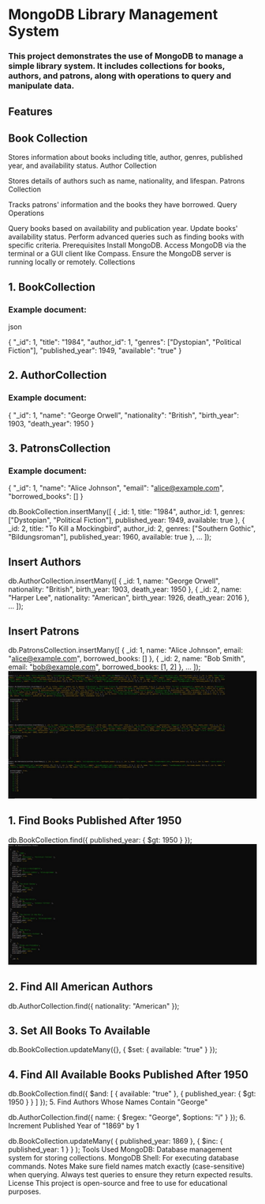 # MongoDB Library Management System
### This project demonstrates the use of MongoDB to manage a simple library system. It includes collections for books, authors, and patrons, along with operations to query and manipulate data.

## Features
## Book Collection

Stores information about books including title, author, genres, published year, and availability status.
Author Collection

Stores details of authors such as name, nationality, and lifespan.
Patrons Collection

Tracks patrons' information and the books they have borrowed.
Query Operations

Query books based on availability and publication year.
Update books' availability status.
Perform advanced queries such as finding books with specific criteria.
Prerequisites
Install MongoDB.
Access MongoDB via the terminal or a GUI client like Compass.
Ensure the MongoDB server is running locally or remotely.
Collections
## 1. BookCollection
### Example document:

json

{
  "_id": 1,
  "title": "1984",
  "author_id": 1,
  "genres": ["Dystopian", "Political Fiction"],
  "published_year": 1949,
  "available": "true"
}


## 2. AuthorCollection
### Example document:


{
  "_id": 1,
  "name": "George Orwell",
  "nationality": "British",
  "birth_year": 1903,
  "death_year": 1950
}
## 3. PatronsCollection
### Example document:


{
  "_id": 1,
  "name": "Alice Johnson",
  "email": "alice@example.com",
  "borrowed_books": []
}

db.BookCollection.insertMany([
  { _id: 1, title: "1984", author_id: 1, genres: ["Dystopian", "Political Fiction"], published_year: 1949, available: true },
  { _id: 2, title: "To Kill a Mockingbird", author_id: 2, genres: ["Southern Gothic", "Bildungsroman"], published_year: 1960, available: true },
  ...
]);
## Insert Authors

db.AuthorCollection.insertMany([
  { _id: 1, name: "George Orwell", nationality: "British", birth_year: 1903, death_year: 1950 },
  { _id: 2, name: "Harper Lee", nationality: "American", birth_year: 1926, death_year: 2016 },
  ...
]);
## Insert Patrons

db.PatronsCollection.insertMany([
  { _id: 1, name: "Alice Johnson", email: "alice@example.com", borrowed_books: [] },
  { _id: 2, name: "Bob Smith", email: "bob@example.com", borrowed_books: [1, 2] },
  ...
]);
![Book](/images/book1.jpg)

## 1. Find Books Published After 1950

db.BookCollection.find({ published_year: { $gt: 1950 } });
![Book](/images/book%202.jpg)

## 2. Find All American Authors

db.AuthorCollection.find({ nationality: "American" });
## 3. Set All Books To Available

db.BookCollection.updateMany({}, { $set: { available: "true" } });
## 4. Find All Available Books Published After 1950

db.BookCollection.find({
  $and: [
    { available: "true" },
    { published_year: { $gt: 1950 } }
  ]
});
5. Find Authors Whose Names Contain "George"

db.AuthorCollection.find({ name: { $regex: "George", $options: "i" } });
6. Increment Published Year of "1869" by 1

db.BookCollection.updateMany(
  { published_year: 1869 },
  { $inc: { published_year: 1 } }
);
Tools Used
MongoDB: Database management system for storing collections.
MongoDB Shell: For executing database commands.
Notes
Make sure field names match exactly (case-sensitive) when querying.
Always test queries to ensure they return expected results.
License
This project is open-source and free to use for educational purposes.